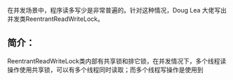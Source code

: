 在并发场景中，程序读多写少是非常普遍的。针对这种情况，Doug Lea 大佬写出并发类ReentrantReadWriteLock。

## 简介：

ReentrantReadWriteLock类内部有共享锁和排它锁，在并发情况下，多个线程读操作使用共享锁，可以有多个线程同时读取；而多个线程写操作是使用到